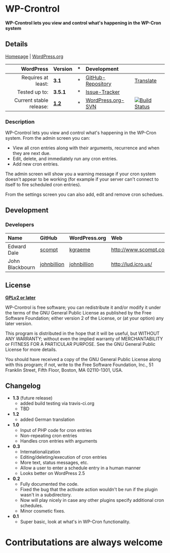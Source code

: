 # WP-Crontrol
__WP-Crontrol lets you view and control what's happening in the WP-Cron system__

## Details
[Homepage][1.1] | [WordPress.org][1.2]

| WordPress					| Version			| *		| Development				|					|
| ----:						| :----				| :---: | :----						| :----				|
| Requires at least:		| __3.1__			| *		| [GitHub-Repository][1.3]	| [Translate][1.7]	|
| Tested up to:				| __3.5.1__			| *		| [Issue-Tracker][1.4]		|					|
| Current stable release:	| __[1.2][1.5]__	| *		| [WordPress.org-SVN][1.6]	| [![Build Status](https://secure.travis-ci.org/wp-repository/wp-crontrol.png?branch=master)](http://travis-ci.org/wp-repository/wp-crontrol) |

[1.1]: http://www.scompt.com/projects/wp-crontrol
[1.2]: http://wordpress.org/extend/plugins/wp-crontrol/
[1.3]: https://github.com/wp-repository/wp-crontrol
[1.4]: https://github.com/wp-repository/wp-crontrol/issues
[1.5]: https://github.com/wp-repository/wp-crontrol/archive/1.2.zip
[1.6]: http://plugins.trac.wordpress.org/browser/wp-crontrol/
[1.7]: https://translate.foe-services.de/projects/wp-crontrol

### Description
WP-Crontrol lets you view and control what's happening in the WP-Cron system. From the admin screen you can:

 * View all cron entries along with their arguments, recurrence and when they are next due.
 * Edit, delete, and immediately run any cron entries.
 * Add new cron entries.

The admin screen will show you a warning message if your cron system doesn't appear to be working (for example if your server can't connect to itself to fire scheduled cron entries).

From the settings screen you can also add, edit and remove cron schedues.


## Development
### Developers
| Name					| GitHub				| WordPress.org			| Web						| Status				|
| :----					| :----					| :----					| :----						| ----:					|
| Edward Dale			| [scompt][2.1.1]		| [kgraeme][2.1.2]		| http://www.scompt.com/	| Active				|
| John Blackbourn		| [johnbillion][2.2.1]	| [johnbillion][2.2.2]	| http://lud.icro.us/		| Active				|

[2.1.1]: https://github.com/scompt
[2.1.2]: http://profiles.wordpress.org/scompt/
[2.2.1]: https://github.com/johnbillion
[2.2.2]: http://profiles.wordpress.org/johnbillion/


## License
__[GPLv2 or later](http://www.gnu.org/licenses/gpl-2.0.html)__

WP-Crontrol is free software; you can redistribute it and/or
modify it under the terms of the GNU General Public License
as published by the Free Software Foundation; either version 2
of the License, or (at your option) any later version.

This program is distributed in the hope that it will be useful,
but WITHOUT ANY WARRANTY; without even the implied warranty of
MERCHANTABILITY or FITNESS FOR A PARTICULAR PURPOSE.  See the
GNU General Public License for more details.

You should have received a copy of the GNU General Public License
along with this program; if not, write to the Free Software
Foundation, Inc., 51 Franklin Street, Fifth Floor, Boston, MA  02110-1301, USA.


## Changelog
* __1.3__ (future release)
	* added build testing via travis-ci.org
	* TBD
* __1.2__
	* added German translation
* __1.0__
	* Input of PHP code for cron entries
	* Non-repeating cron entries
	* Handles cron entries with arguments
* __0.3__
	* Internationalization
	* Editing/deleting/execution of cron entries
	* More text, status messages, etc.
	* Allow a user to enter a schedule entry in a human manner
	* Looks better on WordPress 2.5
* __0.2__
	* Fully documented the code.
	* Fixed the bug that the activate action wouldn't be run if the plugin wasn't in a subdirectory.
	* Now will play nicely in case any other plugins specify additional cron schedules.
	* Minor cosmetic fixes.
* __0.1__
	* Super basic, look at what's in WP-Cron functionality.

# Contributations are always welcome